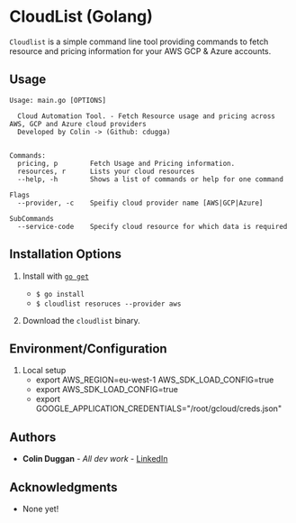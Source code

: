 # CloudList (Golang)

`Cloudlist` is a simple command line tool providing commands to fetch resource and pricing information for your AWS GCP & Azure accounts. 

**Usage**
---

```
Usage: main.go [OPTIONS]

  Cloud Automation Tool. - Fetch Resource usage and pricing across AWS, GCP and Azure cloud providers
  Developed by Colin -> (Github: cdugga)


Commands:
  pricing, p        Fetch Usage and Pricing information.
  resources, r      Lists your cloud resources
  --help, -h        Shows a list of commands or help for one command

Flags
  --provider, -c    Speifiy cloud provider name [AWS|GCP|Azure]
  
SubCommands
  --service-code    Specify cloud resource for which data is required 

```


**Installation Options**
---

1. Install with [`go get`](https://github.com/cdugga/golang-repos/aws-inventory)
    + `$ go install`
    + `$ cloudlist resoruces --provider aws`

2. Download the `cloudlist` binary.


**Environment/Configuration**
--
1. Local setup
    + export AWS_REGION=eu-west-1 AWS_SDK_LOAD_CONFIG=true
    + export AWS_SDK_LOAD_CONFIG=true
    + export GOOGLE_APPLICATION_CREDENTIALS="/root/gcloud/creds.json"

## Authors

* **Colin Duggan** - *All dev work* - [LinkedIn](https://www.linkedin.com/in/colinduggan/?originalSubdomain=ie)


## Acknowledgments

* None yet!